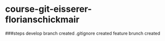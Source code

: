 # course-git-eisserer-florianschickmair

###steps
develop branch created
.gitignore created
feature brunch created

